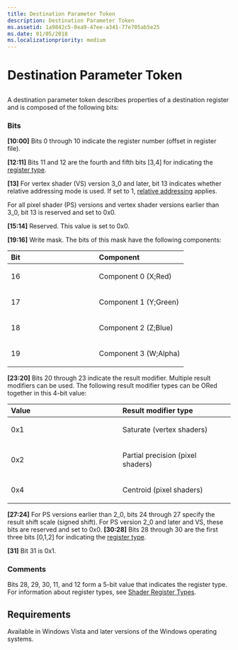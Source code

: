 ```yaml
---
title: Destination Parameter Token
description: Destination Parameter Token
ms.assetid: 1a9842c5-0ea9-47ee-a341-77e705ab5e25
ms.date: 01/05/2018
ms.localizationpriority: medium
---
```


# Destination Parameter Token


## <span id="ddk_destination_parameter_token_gg"></span><span id="DDK_DESTINATION_PARAMETER_TOKEN_GG"></span>


A destination parameter token describes properties of a destination register and is composed of the following bits:

### <span id="bits"></span><span id="BITS"></span>Bits

<span id="_10_00_"></span>**\[10:00\]**
Bits 0 through 10 indicate the register number (offset in register file).

<span id="_12_11_"></span>**\[12:11\]**
Bits 11 and 12 are the fourth and fifth bits \[3,4\] for indicating the [register type](https://docs.microsoft.com/windows-hardware/drivers/ddi/content/d3d9types/ne-d3d9types-_d3dshader_param_register_type).

<span id="_13_"></span>**\[13\]**
For vertex shader (VS) version 3\_0 and later, bit 13 indicates whether relative addressing mode is used. If set to 1, [relative addressing](shader-relative-addressing.md) applies.

For all pixel shader (PS) versions and vertex shader versions earlier than 3\_0, bit 13 is reserved and set to 0x0.

<span id="_15_14_"></span>**\[15:14\]**
Reserved. This value is set to 0x0.

<span id="_19_16_"></span>**\[19:16\]**
Write mask. The bits of this mask have the following components:

<table>
<colgroup>
<col width="50%" />
<col width="50%" />
</colgroup>
<thead>
<tr class="header">
<th align="left">Bit</th>
<th align="left">Component</th>
</tr>
</thead>
<tbody>
<tr class="odd">
<td align="left"><p>16</p></td>
<td align="left"><p>Component 0 (X;Red)</p></td>
</tr>
<tr class="even">
<td align="left"><p>17</p></td>
<td align="left"><p>Component 1 (Y;Green)</p></td>
</tr>
<tr class="odd">
<td align="left"><p>18</p></td>
<td align="left"><p>Component 2 (Z;Blue)</p></td>
</tr>
<tr class="even">
<td align="left"><p>19</p></td>
<td align="left"><p>Component 3 (W;Alpha)</p></td>
</tr>
</tbody>
</table>

 

<span id="_23_20_"></span>**\[23:20\]**
Bits 20 through 23 indicate the result modifier. Multiple result modifiers can be used. The following result modifier types can be ORed together in this 4-bit value:

<table>
<colgroup>
<col width="50%" />
<col width="50%" />
</colgroup>
<thead>
<tr class="header">
<th align="left">Value</th>
<th align="left">Result modifier type</th>
</tr>
</thead>
<tbody>
<tr class="odd">
<td align="left"><p>0x1</p></td>
<td align="left"><p>Saturate (vertex shaders)</p></td>
</tr>
<tr class="even">
<td align="left"><p>0x2</p></td>
<td align="left"><p>Partial precision (pixel shaders)</p></td>
</tr>
<tr class="odd">
<td align="left"><p>0x4</p></td>
<td align="left"><p>Centroid (pixel shaders)</p></td>
</tr>
</tbody>
</table>

 

<span id="_27_24_"></span>**\[27:24\]**
For PS versions earlier than 2\_0, bits 24 through 27 specify the result shift scale (signed shift).
For PS version 2\_0 and later and VS, these bits are reserved and set to 0x0.
<span id="_30_28_"></span>**\[30:28\]**
Bits 28 through 30 are the first three bits \[0,1,2\] for indicating the [register type](https://docs.microsoft.com/windows-hardware/drivers/ddi/content/d3d9types/ne-d3d9types-_d3dshader_param_register_type).

<span id="_31_"></span>**\[31\]**
Bit 31 is 0x1.

### <span id="comments"></span><span id="COMMENTS"></span>Comments

Bits 28, 29, 30, 11, and 12 form a 5-bit value that indicates the register type. For information about register types, see [Shader Register Types](https://docs.microsoft.com/windows-hardware/drivers/ddi/content/d3d9types/ne-d3d9types-_d3dshader_param_register_type).

## <span id="Requirements"></span><span id="requirements"></span><span id="REQUIREMENTS"></span>Requirements


Available in Windows Vista and later versions of the Windows operating systems.

 

 





